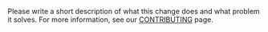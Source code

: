 Please write a short description of what this change does and what problem it solves.
For more information, see our [CONTRIBUTING](https://github.com/magnopus-opensource/connected-spaces-platform/blob/main/.github/CONTRIBUTING.md) page.